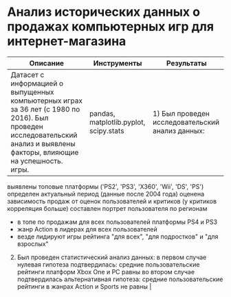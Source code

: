 # Анализ исторических данных о продажах компьютерных игр для интернет-магазина


|Описание|Инструменты|Результаты|
|--------|-----------|----------|
|Датасет с информацией о выпущенных компьютерных играх за 36 лет (с 1980 по 2016). Был проведен исследовательский анализ и выявлены факторы, влияющие на успешность. игры.|pandas, matplotlib.pyplot, scipy.stats| 1) Был проведен исследовательский анализ данных:
выявлены топовые платформы ('PS2', 'PS3', 'X360', 'Wii', 'DS', 'PS')
определен актуальный период (данные после 2004 года)
оценена зависимость продаж от оценок пользователей и критиков (у критиков корреляция больше)
составлен портрет пользователя по регионам
* в топе по продажам для всех пользователей платформы PS4 и PS3
* жанр Action в лидерах для всех пользователей
* везде лидируют игры рейтинга "для всех", "для подростков" и "для взрослых"
2) Был проведен статистический анализ данных:
        в первом случае нулевая гипотеза подтвердилась: средние пользовательские рейтинги платформ Xbox One и PC равны
        во втором случае подтвердилась альтернативная гипотеза: средние пользовательские рейтинги в жанрах Action и Sports не равны |
